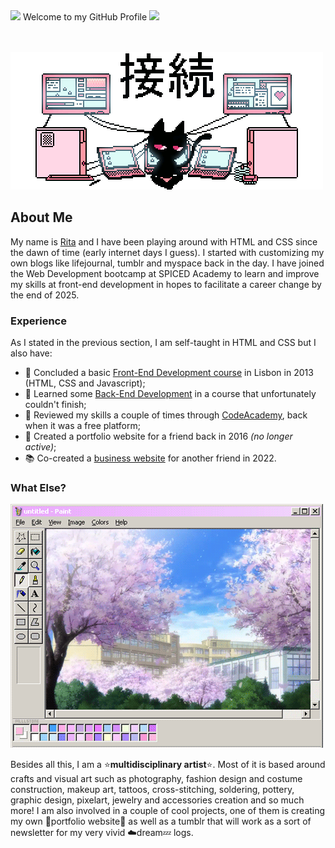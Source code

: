 <div class="banner">
  <img src="https://64.media.tumblr.com/362d6f20d870ed58f86a5e7fffe8ad56/327b930877d67bb1-14/s100x200/3f944090fd466dede9b2696f521e4826575f4942.gifv"> Welcome to my GitHub Profile <img src="https://64.media.tumblr.com/f953c20a7151039463b661fbbb0e2ab4/327b930877d67bb1-db/s100x200/b53905543d315dd387e87edcaec25561d03fe0c6.gifv">
</div>
<br></br>


![Profile Banner](/connect.gif)

## About Me
My name is [Rita](https://i.pinimg.com/736x/72/63/01/7263011b01694e713603e6591c5c9b11.jpg) and I have been playing around with HTML and CSS since the dawn of time (early internet days I guess). I started with customizing my own blogs like lifejournal, tumblr and myspace back in the day. I have joined the Web Development bootcamp at SPICED Academy to learn and improve my skills at front-end development in hopes to facilitate a career change by the end of 2025.


### Experience 
As I stated in the previous section, I am self-taught in HTML and CSS but I also have:
- 🌱 Concluded a basic [Front-End Development course](https://flag.pt/) in Lisbon in 2013 (HTML, CSS and Javascript);
- 📝 Learned some [Back-End Development](https://flag.pt/) in a course that unfortunately couldn't finish;
- 🔭 Reviewed my skills a couple of times through [CodeAcademy](https://www.codecademy.com/), back when it was a free platform;
- 🎨 Created a portfolio website for a friend back in 2016 <i>(no longer active)</i>;
- 📚 Co-created a [business website](https://www.adumatory.com) for another friend in 2022.

### What Else? 
![What Else Image](/paint.gif)

Besides all this, I am a ⭐<b>multidisciplinary artist</b>⭐. Most of it is based around crafts and visual art such as photography, fashion design and costume construction, makeup art, tattoos, cross-stitching, soldering, pottery, graphic design, pixelart, jewelry and accessories creation and so much more! 
I am also involved in a couple of cool projects, one of them is creating my own 🐛portfolio website🐛 as well as a tumblr that will work as a sort of newsletter for my very vivid ☁️dream💤 logs.


